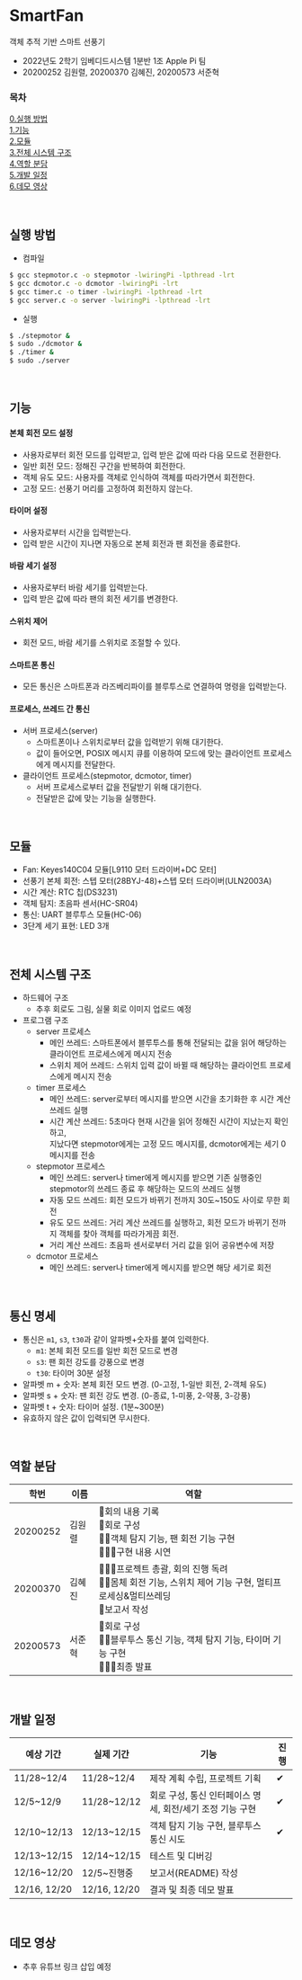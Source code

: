 # SmartFan
객체 추적 기반 스마트 선풍기

- 2022년도 2학기 임베디드시스템 1분반 1조 Apple Pi 팀
- 20200252 김원렬, 20200370 김혜진, 20200573 서준혁

### 목차
[0.실행 방법](#실행-방법) <br/>
[1.기능](#기능) <br/> 
[2.모듈](#모듈) <br/>
[3.전체 시스템 구조](#전체-시스템-구조) <br/>
[4.역할 분담](#역할-분담) <br/>
[5.개발 일정](#개발-일정) <br/>
[6.데모 영상](#데모-영상)

<br/>

## 실행 방법
- 컴파일
```bash
$ gcc stepmotor.c -o stepmotor -lwiringPi -lpthread -lrt
$ gcc dcmotor.c -o dcmotor -lwiringPi -lrt
$ gcc timer.c -o timer -lwiringPi -lpthread -lrt
$ gcc server.c -o server -lwiringPi -lpthread -lrt
```
- 실행
```bash
$ ./stepmotor &
$ sudo ./dcmotor &
$ ./timer &
$ sudo ./server
```

<br/>

## 기능
#### 본체 회전 모드 설정
- 사용자로부터 회전 모드를 입력받고, 입력 받은 값에 따라 다음 모드로 전환한다.
- 일반 회전 모드: 정해진 구간을 반복하여 회전한다.
- 객체 유도 모드: 사용자를 객체로 인식하여 객체를 따라가면서 회전한다.
- 고정 모드: 선풍기 머리를 고정하여 회전하지 않는다.
#### 타이머 설정
- 사용자로부터 시간을 입력받는다.
- 입력 받은 시간이 지나면 자동으로 본체 회전과 팬 회전을 종료한다.
#### 바람 세기 설정
- 사용자로부터 바람 세기를 입력받는다. 
- 입력 받은 값에 따라 팬의 회전 세기를 변경한다.
#### 스위치 제어
- 회전 모드, 바람 세기를 스위치로 조절할 수 있다.
#### 스마트폰 통신
- 모든 통신은 스마트폰과 라즈베리파이를 블루투스로 연결하여 명령을 입력받는다.
#### 프로세스, 쓰레드 간 통신
- 서버 프로세스(server)
  - 스마트폰이나 스위치로부터 값을 입력받기 위해 대기한다.
  - 값이 들어오면, POSIX 메시지 큐를 이용하여 모드에 맞는 클라이언트 프로세스에게 메시지를 전달한다.
- 클라이언트 프로세스(stepmotor, dcmotor, timer)
  - 서버 프로세스로부터 값을 전달받기 위해 대기한다.
  - 전달받은 값에 맞는 기능을 실행한다.

<br/>

## 모듈
- Fan: Keyes140C04 모듈[L9110 모터 드라이버+DC 모터]
- 선풍기 본체 회전: 스텝 모터(28BYJ-48)+스텝 모터 드라이버(ULN2003A)
- 시간 계산: RTC 칩(DS3231)
- 객체 탐지: 초음파 센서(HC-SR04)
- 통신: UART 블루투스 모듈(HC-06)
- 3단계 세기 표현: LED 3개

<br/>

## 전체 시스템 구조
- 하드웨어 구조
  - 추후 회로도 그림, 실물 회로 이미지 업로드 예정
- 프로그램 구조
  - server 프로세스
    - 메인 쓰레드: 스마트폰에서 블루투스를 통해 전달되는 값을 읽어 해당하는 클라이언트 프로세스에게 메시지 전송
    - 스위치 제어 쓰레드: 스위치 입력 값이 바뀔 때 해당하는 클라이언트 프로세스에게 메시지 전송
  - timer 프로세스
    - 메인 쓰레드: server로부터 메시지를 받으면 시간을 초기화한 후 시간 계산 쓰레드 실행
    - 시간 계산 쓰레드: 5초마다 현재 시간을 읽어 정해진 시간이 지났는지 확인하고, <br/>지났다면 stepmotor에게는 고정 모드 메시지를, dcmotor에게는 세기 0 메시지를 전송
  - stepmotor 프로세스
    - 메인 쓰레드: server나 timer에게 메시지를 받으면 기존 실행중인 stepmotor의 쓰레드 종료 후 해당하는 모드의 쓰레드 실행
    - 자동 모드 쓰레드: 회전 모드가 바뀌기 전까지 30도~150도 사이로 무한 회전
    - 유도 모드 쓰레드: 거리 계산 쓰레드를 실행하고, 회전 모드가 바뀌기 전까지 객체를 찾아 객체를 따라가게끔 회전. 
    - 거리 계산 쓰레드: 초음파 센서로부터 거리 값을 읽어 공유변수에 저장
  - dcmotor 프로세스
    - 메인 쓰레드: server나 timer에게 메시지를 받으면 해당 세기로 회전

<br/>

## 통신 명세
- 통신은 `m1`, `s3`, `t30`과 같이 알파벳+숫자를 붙여 입력한다.
  - `m1`: 본체 회전 모드를 일반 회전 모드로 변경
  - `s3`: 팬 회전 강도를 강풍으로 변경
  - `t30`: 타이머 30분 설정
- 알파벳 m + 숫자: 본체 회전 모드 변경. (0-고정, 1-일반 회전, 2-객체 유도)
- 알파벳 s + 숫자: 팬 회전 강도 변경. (0-종료, 1-미풍, 2-약풍, 3-강풍)
- 알파벳 t + 숫자: 타이머 설정. (1분~300분)
- 유효하지 않은 값이 입력되면 무시한다.

<br/>

## 역할 분담
| 학번 | 이름 | 역할 |
|--------|-----|-------------------------------------------------------------|
|20200252|김원렬|📝회의 내용 기록<br/>🔡회로 구성<br/>👨‍💻객체 탐지 기능, 팬 회전 기능 구현<br/>🙋🏻‍♂구현 내용 시연|
|20200370|김혜진|👩‍👦‍👦프로젝트 총괄, 회의 진행 독려<br/>👩‍💻몸체 회전 기능, 스위치 제어 기능 구현, 멀티프로세싱&멀티쓰레딩<br/>📝보고서 작성|
|20200573|서준혁|🔡회로 구성<br/>👨‍💻블루투스 통신 기능, 객체 탐지 기능, 타이머 기능 구현<br/>🙋🏻‍♂최종 발표|

<br/>

## 개발 일정
| 예상 기간 | 실제 기간 | 기능 | 진행 |
|----------|-----------|------|-----|
|11/28~12/4|11/28~12/4|제작 계획 수립, 프로젝트 기획|✔|
|12/5~12/9|11/28~12/12|회로 구성, 통신 인터페이스 명세, 회전/세기 조정 기능 구현|✔|
|12/10~12/13|12/13~12/15|객체 탐지 기능 구현, 블루투스 통신 시도|✔|
|12/13~12/15|12/14~12/15|테스트 및 디버깅||
|12/16~12/20|12/5~진행중|보고서(README) 작성||
|12/16, 12/20|12/16, 12/20|결과 및 최종 데모 발표||

<br/>

## 데모 영상
- 추후 유튜브 링크 삽입 예정
